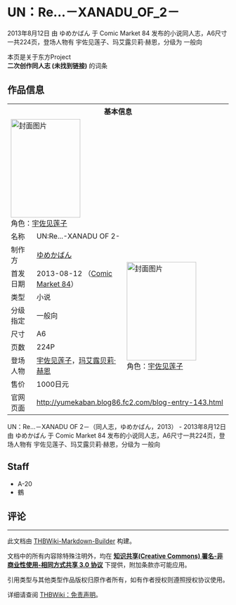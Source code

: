 # UN：Re...－XANADU_OF_2－

<!-- source html: G:\repos\THBWiki-Markdown-Builder\THBWikiMarkdown\Temp\main\6\68\ns0%3AUN%EF%BC%9ARe%2E%2E%2E%EF%BC%8DXANADU_OF_2%EF%BC%8D.html -->

2013年8月12日 由 ゆめかばん 于 Comic Market 84 发布的小说同人志，A6尺寸一共224页，登场人物有 宇佐见莲子、玛艾露贝莉·赫恩，分级为 一般向

本页是关于东方Project  
 **二次创作同人志 (未找到链接)** 的词条

## 作品信息

<table><tbody><tr><th colspan="3">基本信息</th></tr><tr><td class="cover-artwork-mobile" colspan="2"><a href="./文件-UN：Re...－XANADU_OF_2－封面.jpg.md" class="image" title="封面图片"><img alt="封面图片" src="https://upload.thwiki.cc/thumb/2/29/UN%EF%BC%9ARe...%EF%BC%8DXANADU_OF_2%EF%BC%8D%E5%B0%81%E9%9D%A2.jpg/158px-UN%EF%BC%9ARe...%EF%BC%8DXANADU_OF_2%EF%BC%8D%E5%B0%81%E9%9D%A2.jpg" decoding="async" loading="lazy" width="158" height="224" srcset="https://upload.thwiki.cc/thumb/2/29/UN%EF%BC%9ARe...%EF%BC%8DXANADU_OF_2%EF%BC%8D%E5%B0%81%E9%9D%A2.jpg/237px-UN%EF%BC%9ARe...%EF%BC%8DXANADU_OF_2%EF%BC%8D%E5%B0%81%E9%9D%A2.jpg 1.5x, https://upload.thwiki.cc/2/29/UN%EF%BC%9ARe...%EF%BC%8DXANADU_OF_2%EF%BC%8D%E5%B0%81%E9%9D%A2.jpg 2x" data-file-width="296" data-file-height="420"></a><div class="cover-char">角色：<a href="./宇佐见莲子.md" title="宇佐见莲子">宇佐见莲子</a></div></td>
</tr><tr><td class="label">名称</td><td colspan="2"> UN:Re...-XANADU OF 2- </td></tr><tr><td class="label">制作方</td><td><a href="./ゆめかばん.md" title="ゆめかばん">ゆめかばん</a></td><td class="cover-artwork" rowspan="8" style="min-width:224px;"><a href="./文件-UN：Re...－XANADU_OF_2－封面.jpg.md" class="image" title="封面图片"><img alt="封面图片" src="https://upload.thwiki.cc/thumb/2/29/UN%EF%BC%9ARe...%EF%BC%8DXANADU_OF_2%EF%BC%8D%E5%B0%81%E9%9D%A2.jpg/158px-UN%EF%BC%9ARe...%EF%BC%8DXANADU_OF_2%EF%BC%8D%E5%B0%81%E9%9D%A2.jpg" decoding="async" loading="lazy" width="158" height="224" srcset="https://upload.thwiki.cc/thumb/2/29/UN%EF%BC%9ARe...%EF%BC%8DXANADU_OF_2%EF%BC%8D%E5%B0%81%E9%9D%A2.jpg/237px-UN%EF%BC%9ARe...%EF%BC%8DXANADU_OF_2%EF%BC%8D%E5%B0%81%E9%9D%A2.jpg 1.5x, https://upload.thwiki.cc/2/29/UN%EF%BC%9ARe...%EF%BC%8DXANADU_OF_2%EF%BC%8D%E5%B0%81%E9%9D%A2.jpg 2x" data-file-width="296" data-file-height="420"></a><div class="cover-char">角色：<a href="./宇佐见莲子.md" title="宇佐见莲子">宇佐见莲子</a></div></td>
</tr><tr><td class="label">首发日期</td><td>2013-08-12&#160;（<a href="/展会作品列表?e=Comic+Market%2384">Comic Market 84</a>）</td></tr><tr><td class="label">类型</td><td>小说</td></tr><tr><td class="label">分级指定</td><td>一般向</td></tr><tr><td class="label">尺寸</td><td>A6</td></tr><tr><td class="label">页数</td><td>224P</td></tr><tr><td class="label">登场人物</td><td><a href="./宇佐见莲子.md" title="宇佐见莲子">宇佐见莲子</a>，<a href="./玛艾露贝莉·赫恩.md" title="玛艾露贝莉·赫恩">玛艾露贝莉·赫恩</a></td></tr><tr><td class="label">售价</td><td>1000日元</td></tr>
<tr><td class="label">官网页面</td><td colspan="2"><a rel="nofollow" class="external free" href="http://yumekaban.blog86.fc2.com/blog-entry-143.html">http://yumekaban.blog86.fc2.com/blog-entry-143.html</a></td></tr></tbody></table>

UN：Re...－XANADU OF 2－（同人志，ゆめかばん，2013） - 2013年8月12日 由 ゆめかばん 于 Comic Market 84 发布的小说同人志，A6尺寸一共224页，登场人物有 宇佐见莲子、玛艾露贝莉·赫恩，分级为 一般向

## Staff
- A-20
- 鶴


## 评论




---

此文档由 [THBWiki-Markdown-Builder](https://github.com/Delsin-Yu/THBWiki-Markdown-Builder) 构建。

文档中的所有内容除特殊注明外，均在 [**知识共享(Creative Commons) 署名-非商业性使用-相同方式共享 3.0 协议**](https://creativecommons.org/licenses/by-sa/3.0/deed.zh-hans) 下提供，附加条款亦可能应用。

引用类型与其他类型作品版权归原作者所有，如有作者授权则遵照授权协议使用。

详细请查阅 [THBWiki：免责声明](https://thbwiki.cc/THBWiki:%E5%85%8D%E8%B4%A3%E5%A3%B0%E6%98%8E)。

